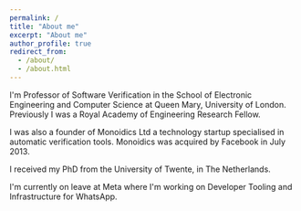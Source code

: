 ```yaml
---
permalink: /
title: "About me"
excerpt: "About me"
author_profile: true
redirect_from: 
  - /about/
  - /about.html
---
```


I'm Professor of Software Verification in the School of Electronic Engineering and Computer Science at Queen Mary, University of London. Previously I was a Royal Academy of Engineering Research Fellow. 

I was also a founder of Monoidics Ltd a technology startup specialised in automatic verification tools.
Monoidics was acquired by Facebook in July 2013.

I received my PhD from the University of Twente, in The Netherlands.

I'm currently on leave at Meta where I'm working on Developer Tooling and Infrastructure for WhatsApp.
